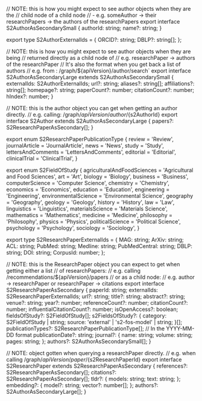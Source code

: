 // NOTE: this is how you might expect to see author objects when they are the
// child node of a child node
// - e.g. someAuthor -> their researchPapers -> the authors of the researchPapers
export interface S2AuthorAsSecondarySmall {
  authorId: string;
  name?: string;
}

export type S2AuthorExternalIds = {
  ORCID?: string;
  DBLP?: string[];
};

// NOTE: this is how you might expect to see author objects when they are being
// returned directly as a child node of
// e.g. researchPaper -> authors of the researchPaper
// It's also the format when you get back a list of authors
// e.g. from : /graph/${apiVersion}/author/search`
export interface S2AuthorAsSecondaryLarge extends S2AuthorAsSecondarySmall {
  externalIds: S2AuthorExternalIds;
  url?: string;
  aliases?: string[];
  affiliations?: string[];
  homepage?: string;
  paperCount?: number;
  citationCount?: number;
  hIndex?: number;
}

// NOTE: this is the author object you can get when getting an author directly.
// e.g. calling: /graph/${apiVersion}/author/${s2AuthorId}
export interface S2Author extends S2AuthorAsSecondaryLarge {
  papers?: S2ResearchPaperAsSecondary[];
}

export enum S2ResearchPaperPublicationType {
  review = 'Review',
  journalArticle = 'JournalArticle',
  news = 'News',
  study = 'Study',
  lettersAndComments = 'LettersAndComments',
  editorial = 'Editorial',
  clinicalTrial = 'ClinicalTrial',
}

export enum S2FieldOfStudy {
  agriculturalAndFoodSciences = 'Agricultural and Food Sciences',
  art = 'Art',
  biology = 'Biology',
  business = 'Business',
  computerScience = 'Computer Science',
  chemistry = 'Chemistry',
  economics = 'Economics',
  education = 'Education',
  engineering = 'Engineering',
  environmentalScience = 'Environmental Science',
  geography = 'Geography',
  geology = 'Geology',
  history = 'History',
  law = 'Law',
  linguistics = 'Linguistics',
  materialsScience = 'Materials Science',
  mathematics = 'Mathematics',
  medicine = 'Medicine',
  philosophy = 'Philosophy',
  physics = 'Physics',
  politicalScience = 'Political Science',
  psychology = 'Psychology',
  sociology = 'Sociology',
}

export type S2ResearchPaperExternalIds = {
  MAG: string;
  ArXiv: string;
  ACL: string;
  PubMed: string;
  Medline: string;
  PubMedCentral: string;
  DBLP: string;
  DOI: string;
  CorpusId: number;
};

// NOTE: this is the ResearchPaper object you can expect to get when getting either a list
// of researchPapers:
// e.g. calling /recommendations/${apiVersion}/papers
// or as a child node:
// e.g. author -> researchPaper or researchPaper -> citations
export interface S2ResearchPaperAsSecondary {
  paperId: string;
  externalIds: S2ResearchPaperExternalIds;
  url?: string;
  title?: string;
  abstract?: string;
  venue?: string;
  year?: number;
  referenceCount?: number;
  citationCount?: number;
  influentialCitationCount?: number;
  isOpenAccess?: boolean;
  fieldsOfStudy?: S2FieldOfStudy[];
  s2FieldsOfStudy?: {
    category: S2FieldOfStudy | string;
    source: 'external' | 's2-fos-model' | string;
  }[];
  publicationTypes?: S2ResearchPaperPublicationType[];
  // In the YYYY-MM-DD format
  publicationDate?: string;
  journal?: {
    name: string;
    volume: string;
    pages: string;
  };
  authors?: S2AuthorAsSecondarySmall[];
}

// NOTE: object gotten when querying  a researchPaper directly.
// e.g. when calling /graph/${apiVersion}/paper/${s2ResearchPaperId}
export interface S2ResearchPaper extends S2ResearchPaperAsSecondary {
  references?: S2ResearchPaperAsSecondary[];
  citations?: S2ResearchPaperAsSecondary[];
  tldr?: {
    models: string;
    text: string;
  };
  embedding?: {
    model?: string;
    vector?: number[];
  };
  authors?: S2AuthorAsSecondaryLarge[];
}
